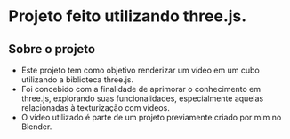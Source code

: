 # Projeto feito utilizando three.js.

## Sobre o projeto

  - Este projeto tem como objetivo renderizar um vídeo em um cubo utilizando a biblioteca three.js.
  - Foi concebido com a finalidade de aprimorar o conhecimento em three.js, explorando suas funcionalidades, especialmente aquelas relacionadas à texturização com vídeos.
  - O vídeo utilizado é parte de um projeto previamente criado por mim no Blender.



